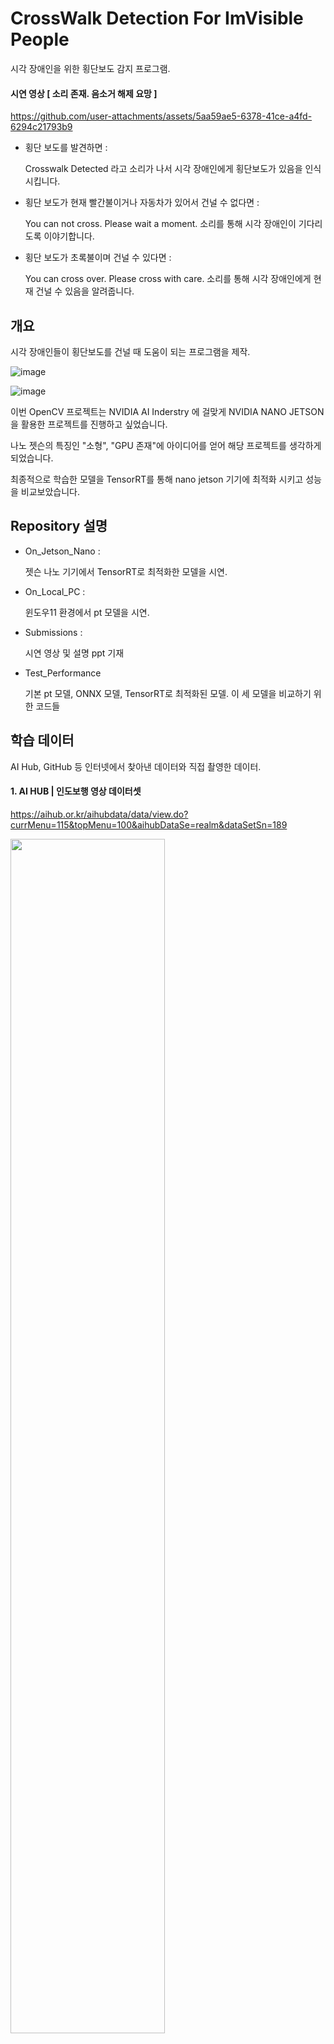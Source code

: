 # CrossWalk Detection For ImVisible People

시각 장애인을 위한 횡단보도 감지 프로그램.

#### 시연 영상 [ 소리 존재. 음소거 해제 요망 ]
https://github.com/user-attachments/assets/5aa59ae5-6378-41ce-a4fd-6294c21793b9

- 횡단 보도를 발견하면 :

  Crosswalk Detected 라고 소리가 나서 시각 장애인에게 횡단보도가 있음을 인식시킵니다.

- 횡단 보도가 현재 빨간불이거나 자동차가 있어서 건널 수 없다면 :

  You can not cross. Please wait a moment. 소리를 통해 시각 장애인이 기다리도록 이야기합니다.

- 횡단 보도가 초록불이며 건널 수 있다면 :

  You can cross over. Please cross with care. 소리를 통해 시각 장애인에게 현재 건널 수 있음을 알려줍니다.

## 개요
시각 장애인들이 횡단보도를 건널 때 도움이 되는 프로그램을 제작.

![image](https://github.com/user-attachments/assets/6ea7403f-2d09-4367-ad90-65da1d45d94a)

![image](https://github.com/user-attachments/assets/57c39be4-4e74-46d2-ae23-3a1c84bd77cb)

이번 OpenCV 프로젝트는 NVIDIA AI Inderstry 에 걸맞게 NVIDIA NANO JETSON을 활용한 프로젝트를 진행하고 싶었습니다.

나노 젯슨의 특징인 "소형", "GPU 존재"에 아이디어를 얻어 해당 프로젝트를 생각하게 되었습니다.

최종적으로 학습한 모델을 TensorRT를 통해 nano jetson 기기에 최적화 시키고 성능을 비교보았습니다.

## Repository 설명
- On_Jetson_Nano :
  
  젯슨 나노 기기에서 TensorRT로 최적화한 모델을 시연.
- On_Local_PC :
  
  윈도우11 환경에서 pt 모델을 시연.
- Submissions :
  
  시연 영상 및 설명 ppt 기재
- Test_Performance

  기본 pt 모델, ONNX 모델, TensorRT로 최적화된 모델. 이 세 모델을 비교하기 위한 코드들

## 학습 데이터

AI Hub, GitHub 등 인터넷에서 찾아낸 데이터와 직접 촬영한 데이터.

#### 1. AI HUB | 인도보행 영상 데이터셋

https://aihub.or.kr/aihubdata/data/view.do?currMenu=115&topMenu=100&aihubDataSe=realm&dataSetSn=189

<img src="https://github.com/user-attachments/assets/a9a9fd26-bc6d-46c8-9845-41162e8435ba" width="70%" height="70%"/>

- 이미지 예시
  <img src="https://github.com/user-attachments/assets/a21ef189-8664-4fbc-b30c-3af90b039b13" width="50%" height="50%"/>


#### 2. 중국 횡단보도 이미지 | ImVisible 데이터셋

https://github.com/samuelyu2002/ImVisible?tab=readme-ov-file

<img src="https://github.com/user-attachments/assets/66aeb372-7773-4596-9527-79f6a9b89d1a" width="50%" height="50%"/>


#### 3. 직접 촬영한 데이터

<img src="https://github.com/user-attachments/assets/9826325a-dd59-434a-b1dc-6d57d56c0673" width="50%" height="50%"/>


<br>


위 사이트들을 통해 얻은 이미지의 경우 라벨링이 내가 원하는 방식으로 되어있지 않아 직접 일일이 라벨링하였습니다.

학습에 쓰인 데이터 40%정도가 직접 촬영한 데이터입니다.

![image](https://github.com/user-attachments/assets/a74999f8-81df-4036-9020-2526265a6e37)



## 학습 모델

최종적으로 Nano Jetson에 적용할 것이므로 Fast RCNN 보다 6배 빠른 YOLO를 채택했습니다.

Yolov5, Yolov7 두 모델 모두 TensorRT 가능했지만, Yolov5의 정밀도와 mAP가 yolov7보다 높아 실시간성 목적에는 yolov5가 적합하다고 판단하여 Yolov5를 사용하였습니다. 

![image](https://github.com/user-attachments/assets/759ce6f1-122f-4eb1-92d3-72ee00a5377b)

- 자세한 내용은 첨부된 A Comparative Study of YOLOv5 and YOLOv7.pdf 논문 참조


또한 최종적으로 나노 젯슨에 적용할 것이기에 임베디드 기기에 적합한 가장 작은 Yolov5 nano 모델을 사용하였습니다.

![image](https://github.com/user-attachments/assets/03e57880-ee0a-43af-bfc9-3500363157ba)


## 작동 기전

![image](https://github.com/user-attachments/assets/a8733347-a911-41d7-867f-f17827ea4ea4)
![image](https://github.com/user-attachments/assets/c8a2244c-5f53-47a6-82c8-88b76bb350bb)
![image](https://github.com/user-attachments/assets/3514b99d-03e7-48c8-a3d6-c0d598fa2fac)
![image](https://github.com/user-attachments/assets/0afa3312-cfba-4a0f-b2bb-41cf0e999b04)
![image](https://github.com/user-attachments/assets/455c3300-9355-4929-9d7e-09ee6c594ef5)


## 시연 영상
![image](https://github.com/user-attachments/assets/82ec6eaf-ad8a-4a9e-8de4-ddb73d6d0d2e)

### 1. 로컬(컴퓨터)

맨 윗부분 시연 영상과 동일합니다.

https://github.com/user-attachments/assets/8b75aa29-b906-4569-9293-0dc36d12f719

![image](https://github.com/user-attachments/assets/287ad09e-c159-4d2b-8975-13141b02f7fa)


#### 한계점
저는 프로그램을 실제로 시연해 보고 싶었습니다. 그러나 로컬에 구현된 프로그램의 경우 노트북을 들고 횡단보도를 가기 불가했습니다.

![image](https://github.com/user-attachments/assets/f535519f-cd1e-4c95-b316-3960b70c1d59)


### 2. 웹(인터넷)

이에, 서버를 개설해서 핸드폰으로 직접 젯슨 나노 처럼 실험 시도했습니다.

[ Gradio 프레임 워크 사용 ]

![2 웹-14Page](https://github.com/user-attachments/assets/7ae30423-b79f-4872-8df2-38857d05fbc2)

#### 한계점

서버간의 접속, 전송 시간 등 오버헤드로 인해 실시간성 매우 저하, 소리 재생 불가 한계점이 존재했습니다.

### 3. 나노 젯슨

동영상의 경우 ( 30초부터 프로그램 실행 ) :


https://github.com/user-attachments/assets/7e5211ec-014f-46e1-9fae-1f11952cdadc


카메라의 경우 :

https://github.com/user-attachments/assets/b1fcc4cb-8772-4316-bcaf-448ee6f6695f


![image](https://github.com/user-attachments/assets/86b1f062-6f20-4932-ad36-4a0c734af7bf)

#### 한계점

모두 잘 동작하는것을 확인 할 수 있었지만, 머리에 부착할 수 있는 소형 카메라와 나노젯슨과 연결할 이어폰을 구하지못하여 실제 상황처럼 길거리에서 시연해보지는 못했습니다.

## 모델 성능 비교

모델을 각각 pt, onnx, tensorRT변환 이렇게 3종류로 변환하고 성능을 비교해봅니다.

![image](https://github.com/user-attachments/assets/f2077fc1-c961-47aa-9871-8b4c6126ee2e)

다음과 같은 코드로 추론시간만 측정하도록 노력했습니다

<img src="https://github.com/user-attachments/assets/aea14aba-a42c-482c-bc7e-efa9be838c6c" width="80%" height="80%"/>

### 성능 비교
![image](https://github.com/user-attachments/assets/cb5e948c-a7f1-43b4-b116-cb79cb3796e9)

보라색 화면의 경우 nano jetson, 하얀 배경의 경우 제 로컬 PC입니다.

pt파일의 경우 나노 젯슨에서 실행해보지 못했습니다.

이에, 제 로컬에서 비교한 내용을 기재합니다.

기본 모델 < 오닉스 < TensorRT 순으로 성능이 좋다고 판단되었습니다.

### 기본 모델 : 학습과 디버깅에 유리하지만 속도가 느림 ( 최적화 X )
### 오닉스 모델 : 다양한 플랫폼에서 호환 가능하며, 기본 모델보다 속도 향상 가능 ( 일정 수준 최적화 )
### TensorRT 모델 : 배포 및 실시간 추론에 최적, GPU에서 성능 극대화 ( 최적화 극대화 )

## 구현 이슈

![image](https://github.com/user-attachments/assets/aca1720a-ca45-42da-89c5-6285a5aec5aa)
![image](https://github.com/user-attachments/assets/afb73d82-d7af-405a-a0a0-b716fd2c0a87)


